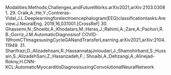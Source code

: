 Modalities:Methods,Challenges,andFutureWorks.arXiv2021,arXiv:2103.03081.
29. Craik,A.;He,Y.;Contreras-Vidal,J.L.Deeplearningforelectroencephalogram(EEG)classificationtasks:Areview.J.NeuralEng.
2019,16,031001.[CrossRef]
30. Ghassemi,N.;Shoeibi,A.;Khodatars,M.;Heras,J.;Rahimi,A.;Zare,A.;Pachori,R.B.;Gorriz,J.M.AutomaticDiagnosisof
COVID-19fromCTImagesusingCycleGANandTransferLearning.arXiv2021,arXiv:2104.11949.
31. Sharifrazi,D.;Alizadehsani,R.;HassannatajJoloudari,J.;Shamshirband,S.;Hussain,S.;AlizadehSani,Z.;Hasanzadeh,F.;
Shoaibi,A.;Dehzangi,A.;Alinejad-Rokny,H.CNN-KCL:AutomaticMyocarditisDiagnosisusingConvolutionalNeuralNetwork